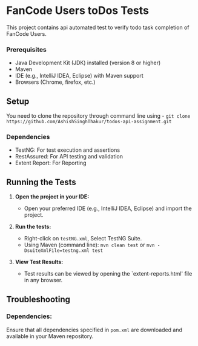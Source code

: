 # FanCode Users toDos Tests

This project contains api automated test to verify todo task completion of FanCode Users.

### Prerequisites

- Java Development Kit (JDK) installed (version 8 or higher)
- Maven
- IDE (e.g., IntelliJ IDEA, Eclipse) with Maven support
- Browsers (Chrome, firefox, etc.)
  
## Setup
You need to clone the repository through command line using - ```git clone https://github.com/AshishSinghThakur/todos-api-assignment.git```

### Dependencies

- TestNG: For test execution and assertions
- RestAssured: For API testing and validation
- Extent Report: For Reporting

## Running the Tests

1. **Open the project in your IDE:**
     - Open your preferred IDE (e.g., IntelliJ IDEA, Eclipse) and import the project.

2. **Run the tests:**
     - Right-click on `testNG.xml`, Select TestNG Suite.
     - Using Maven (command line):
     `mvn clean test` or `mvn -DsuiteXmlFile=testng.xml test`

3. **View Test Results:**
     - Test results can be viewed by opening the `extent-reports.html' file in any browser.

## Troubleshooting

### Dependencies:

Ensure that all dependencies specified in `pom.xml` are downloaded and available in your Maven repository.
